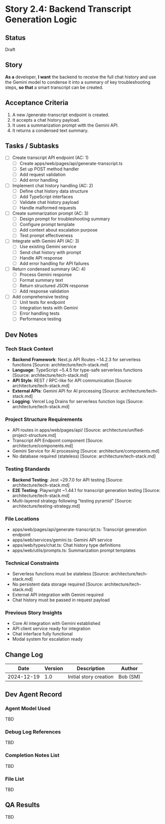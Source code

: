 # Story 2.4: Backend Transcript Generation Logic

## Status
Draft

## Story
**As a** developer,
**I want** the backend to receive the full chat history and use the Gemini model to condense it into a summary of key troubleshooting steps,
**so that** a smart transcript can be created.

## Acceptance Criteria
1. A new /generate-transcript endpoint is created.
2. It accepts a chat history payload.
3. It uses a summarization prompt with the Gemini API.
4. It returns a condensed text summary.

## Tasks / Subtasks
- [ ] Create transcript API endpoint (AC: 1)
  - [ ] Create apps/web/pages/api/generate-transcript.ts
  - [ ] Set up POST method handler
  - [ ] Add request validation
  - [ ] Add error handling
- [ ] Implement chat history handling (AC: 2)
  - [ ] Define chat history data structure
  - [ ] Add TypeScript interfaces
  - [ ] Validate chat history payload
  - [ ] Handle malformed requests
- [ ] Create summarization prompt (AC: 3)
  - [ ] Design prompt for troubleshooting summary
  - [ ] Configure prompt template
  - [ ] Add context about escalation purpose
  - [ ] Test prompt effectiveness
- [ ] Integrate with Gemini API (AC: 3)
  - [ ] Use existing Gemini service
  - [ ] Send chat history with prompt
  - [ ] Handle API response
  - [ ] Add error handling for API failures
- [ ] Return condensed summary (AC: 4)
  - [ ] Process Gemini response
  - [ ] Format summary text
  - [ ] Return structured JSON response
  - [ ] Add response validation
- [ ] Add comprehensive testing
  - [ ] Unit tests for endpoint
  - [ ] Integration tests with Gemini
  - [ ] Error handling tests
  - [ ] Performance testing

## Dev Notes

### Tech Stack Context
- **Backend Framework**: Next.js API Routes ~14.2.3 for serverless functions [Source: architecture/tech-stack.md]
- **Language**: TypeScript ~5.4.5 for type-safe serverless functions [Source: architecture/tech-stack.md]
- **API Style**: REST / RPC-like for API communication [Source: architecture/tech-stack.md]
- **External APIs**: Gemini API for AI processing [Source: architecture/tech-stack.md]
- **Logging**: Vercel Log Drains for serverless function logs [Source: architecture/tech-stack.md]

### Project Structure Requirements
- API routes in apps/web/pages/api/ [Source: architecture/unified-project-structure.md]
- Transcript API Endpoint component [Source: architecture/components.md]
- Gemini Service for AI processing [Source: architecture/components.md]
- No database required (stateless) [Source: architecture/tech-stack.md]

### Testing Standards
- **Backend Testing**: Jest ~29.7.0 for API testing [Source: architecture/tech-stack.md]
- **E2E Testing**: Playwright ~1.44.1 for transcript generation testing [Source: architecture/tech-stack.md]
- Multi-layered strategy following "testing pyramid" [Source: architecture/testing-strategy.md]

### File Locations
- apps/web/pages/api/generate-transcript.ts: Transcript generation endpoint
- apps/web/services/gemini.ts: Gemini API service
- apps/web/types/chat.ts: Chat history type definitions
- apps/web/utils/prompts.ts: Summarization prompt templates

### Technical Constraints
- Serverless functions must be stateless [Source: architecture/tech-stack.md]
- No persistent data storage required [Source: architecture/tech-stack.md]
- External API integration with Gemini required
- Chat history must be passed in request payload

### Previous Story Insights
- Core AI integration with Gemini established
- API client service ready for integration
- Chat interface fully functional
- Modal system for escalation ready

## Change Log
| Date | Version | Description | Author |
|------|---------|-------------|--------|
| 2024-12-19 | 1.0 | Initial story creation | Bob (SM) |

## Dev Agent Record

### Agent Model Used
TBD

### Debug Log References
TBD

### Completion Notes List
TBD

### File List
TBD

## QA Results
TBD 